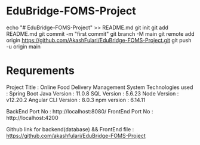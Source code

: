 # EduBridge-FOMS-Project

echo "# EduBridge-FOMS-Project" >> README.md
git init
git add README.md
git commit -m "first commit"
git branch -M main
git remote add origin https://github.com/AkashFulari/EduBridge-FOMS-Project.git
git push -u origin main

# Requrements 
Project Title : Online Food Delivery Management System
Technologies used : Spring Boot
Java Version : 11.0.8
SQL Version : 5.6.23
Node Version : v12.20.2
Angular CLI Version : 8.0.3
npm version : 6.14.11

BackEnd Port No : http://localhost:8080/
FrontEnd Port No : http://localhost:4200

Github link for backend(database) && FrontEnd file : https://github.com/akashfulari/EduBridge-FOMS-Project
